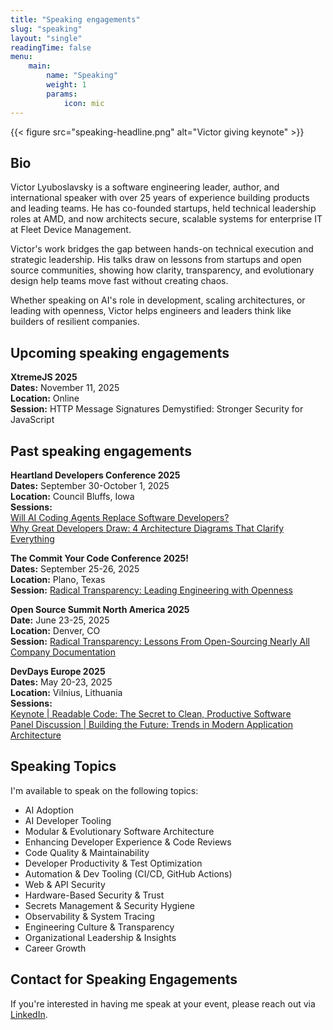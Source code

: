```yaml
---
title: "Speaking engagements"
slug: "speaking"
layout: "single"
readingTime: false
menu:
    main:
        name: "Speaking"
        weight: 1
        params: 
            icon: mic
---
```


{{< figure src="speaking-headline.png" alt="Victor giving keynote" >}}

## Bio

Victor Lyuboslavsky is a software engineering leader, author, and international speaker with over 25 years of experience
building products and leading teams. He has co-founded startups, held technical leadership roles at AMD, and now
architects secure, scalable systems for enterprise IT at Fleet Device Management.

Victor's work bridges the gap between hands-on technical execution and strategic leadership. His talks draw on lessons
from startups and open source communities, showing how clarity, transparency, and evolutionary design help teams move
fast without creating chaos.

Whether speaking on AI's role in development, scaling architectures, or leading with openness, Victor helps engineers
and leaders think like builders of resilient companies.

## Upcoming speaking engagements

**XtremeJS 2025**  
**Dates:** November 11, 2025  
**Location:** Online  
**Session:** HTTP Message Signatures Demystified: Stronger Security for JavaScript

## Past speaking engagements

**Heartland Developers Conference 2025**  
**Dates:** September 30-October 1, 2025  
**Location:** Council Bluffs, Iowa  
**Sessions:**  
[Will AI Coding Agents Replace Software Developers?](https://www.youtube.com/watch?v=ATGrRb9gCHo)  
[Why Great Developers Draw: 4 Architecture Diagrams That Clarify Everything](https://www.youtube.com/watch?v=ATGrRb9gCHo)

**The Commit Your Code Conference 2025!**  
**Dates:** September 25-26, 2025  
**Location:** Plano, Texas  
**Session:** [Radical Transparency: Leading Engineering with Openness](https://www.youtube.com/watch?v=5IZqRe7TUEg)

**Open Source Summit North America 2025**  
**Date:** June 23-25, 2025  
**Location:** Denver, CO  
**Session:** [Radical Transparency: Lessons From Open-Sourcing Nearly All Company Documentation](https://www.youtube.com/watch?v=xfj_-5xGvYg)

**DevDays Europe 2025**  
**Dates:** May 20-23, 2025  
**Location:** Vilnius, Lithuania  
**Sessions:**  
[Keynote | Readable Code: The Secret to Clean, Productive Software](https://www.youtube.com/watch?v=lQBYQvyGPLE)  
[Panel Discussion | Building the Future: Trends in Modern Application Architecture](https://www.youtube.com/watch?v=w31U6TkYbgw)

## Speaking Topics

I'm available to speak on the following topics:

- AI Adoption
- AI Developer Tooling
- Modular & Evolutionary Software Architecture
- Enhancing Developer Experience & Code Reviews
- Code Quality & Maintainability
- Developer Productivity & Test Optimization
- Automation & Dev Tooling (CI/CD, GitHub Actions)
- Web & API Security
- Hardware-Based Security & Trust
- Secrets Management & Security Hygiene
- Observability & System Tracing
- Engineering Culture & Transparency
- Organizational Leadership & Insights
- Career Growth

## Contact for Speaking Engagements

If you're interested in having me speak at your event, please reach out via
[LinkedIn](http://linkedin.com/in/lyuboslavsky).
